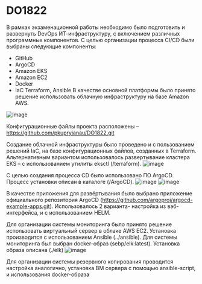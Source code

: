 # DO1822
В рамках экзаменационной работы необходимо было подготовить и развернуть DevOps ИТ-инфраструктуру, с включением различных программных компонентов.
С  целью организации  процесса CI/CD были  выбраны следующие компоненты: 
- GitHub
- ArgoCD
- Amazon  EKS
- Amazon  EC2
- Docker
- IaC Terraform, Ansible
В качестве основной платформы было принято решение использовать облачную инфраструктуру на базе Amazon AWS.

![image](https://user-images.githubusercontent.com/109171932/215477579-78a24d63-807d-4ee3-b799-a0c5e654a6d5.png)

Конфигурационные файлы проекта расположены – https://github.com/pkupryianau/DO1822.git

Создание облачной инфраструктуры было проведено и с пользованием решений IaC, на базе конфигурационных файлов, созданных в Terraform. Альтернативным вариантом использовалось развертывание кластера EKS – с использованием утилиты eksctl (/terraform).
![image](https://user-images.githubusercontent.com/109171932/215477866-b2f0350d-4f62-4846-959c-05a7c88e3d11.png)

С  целью создания  процесса CD было использовано ПО ArgoCD. Процесс установки описан в каталоге (/ArgoCD).
![image](https://user-images.githubusercontent.com/109171932/215477919-fd576f78-70e2-4d75-a5dc-af4ebaf848d3.png)
![image](https://user-images.githubusercontent.com/109171932/215477961-700a5837-4142-4fe4-a0fa-555d18b59a9d.png)

В качестве приложения  для развёртывания  было выбрано приложение  официального репозитория ArgoCD (https://github.com/argoproj/argocd-example-apps.git). 
Использовалось 2 варианта- настройка из вэб-интерфейса, и  с  использованием HELM. 

Для организации системы мониторинга было принято решение использовать виртуальный сервер в облаке AWS EC2. Установка производится с использованием Ansible (../ansible).
Для системы мониторинга был выбран docker-образ (sebp/elk:latest). Установка образа описана (./elk)
![image](https://user-images.githubusercontent.com/109171932/215478150-71a8e2bc-2550-4c0c-aff7-0dce5bd26c77.png)

Для организации  системы резервного копирования  проводится настройка аналогично, установка ВМ  сервера с помощью ansible-script, и  использования  docker-образа
